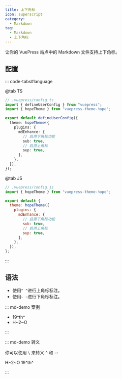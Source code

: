 ```yaml
---
title: 上下角标
icon: superscript
category:
  - Markdown
tag:
  - Markdown
  - 上下角标
---
```


让你的 VuePress 站点中的 Markdown 文件支持上下角标。

<!-- more -->

## 配置

::: code-tabs#language

@tab TS

```ts {8-13}
// .vuepress/config.ts
import { defineUserConfig } from "vuepress";
import { hopeTheme } from "vuepress-theme-hope";

export default defineUserConfig({
  theme: hopeTheme({
    plugins: {
      mdEnhance: {
        // 启用下角标功能
        sub: true,
        // 启用上角标
        sup: true,
      },
    },
  }),
});
```

@tab JS

```js {7-12}
// .vuepress/config.js
import { hopeTheme } from "vuepress-theme-hope";

export default {
  theme: hopeTheme({
    plugins: {
      mdEnhance: {
        // 启用下角标功能
        sub: true,
        // 启用上角标
        sup: true,
      },
    },
  }),
};
```

:::

## 语法

- 使用`^ ^`进行上角标标注。
- 使用`~ ~`进行下角标标注。

::: md-demo 案例

- 19^th^
- H~2~O

:::

::: md-demo 转义

你可以使用 `\` 来转义 `^` 和 `~`:

H\~2~O 19\^th^

:::
